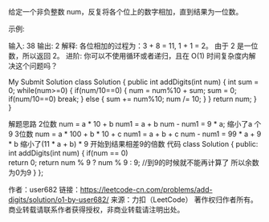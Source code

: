 给定一个非负整数 num，反复将各个位上的数字相加，直到结果为一位数。

示例:

输入: 38
输出: 2 
解释: 各位相加的过程为：3 + 8 = 11, 1 + 1 = 2。 由于 2 是一位数，所以返回 2。
进阶:
你可以不使用循环或者递归，且在 O(1) 时间复杂度内解决这个问题吗？


My Submit Solution
class Solution {
    public int addDigits(int num) {
        int sum = 0;
        while(num>=0) {
            if(num/10==0) {
                num = num%10 + sum;
                sum = 0;
                if(num/10==0) break;
            } else {
                sum += num%10;
                num /= 10;
            }
        }
        return num;
    }
}



解题思路
    2位数
    num = a * 10 + b
    num1 = a + b
    num - num1 = 9 * a;
    缩小了a 个9
    3位数
    num = a * 100 + b * 10 + c
    num1 = a + b + c
    num - num1 = 99 * a + 9 * b
    缩小了(11 * a + b) * 9
    开始到结果相差9的倍数
代码
class Solution {
public:
    int addDigits(int num) {
        if(num == 0)    
            return 0;
        return num % 9 ? num % 9 : 9;   //到9的时候就不能再计算了 所以余数为0为9
    }
};

作者：user682
链接：https://leetcode-cn.com/problems/add-digits/solution/o1-by-user682/
来源：力扣（LeetCode）
著作权归作者所有。商业转载请联系作者获得授权，非商业转载请注明出处。